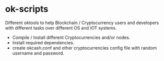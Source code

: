 # ok-scripts
Different oktools to help Blockchain / Cryptocurrency users and developers with different tasks over different OS and IOT systems.

- Compile / Install different Cryptocurrencies and/or nodes.
- Install required dependencies.
- create okcash.conf and other cryptocurrencies config file with random username and password.

